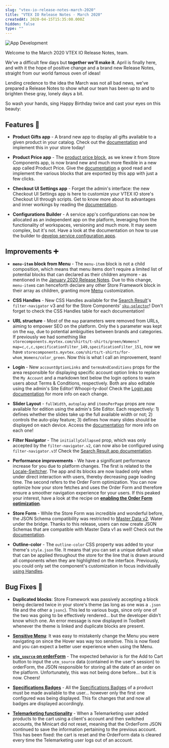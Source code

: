 ```yaml
---
slug: "vtex-io-release-notes-march-2020"
title: "VTEX IO Release Notes - March 2020"
createdAt: 2020-04-15T15:35:00.000Z
hidden: false
type: ""
---
```


![App Development](https://cdn.jsdelivr.net/gh/vtexdocs/dev-portal-content@main/images/vtex-io-release-notes-march-2020-0.png)

Welcome to the March 2020 VTEX IO Release Notes, team.

We've a difficult few days but **together we'll make it**. April is finally here, and with it the hope of positive change and a brand new Release Notes, straight from our world famous oven of ideas!

Lending credence to the idea the March was not all bad news, we've prepared a Release Notes to show what our team has been up to and to brighten these gray, lonely days a bit.

So wash your hands, sing Happy Birthday twice and cast your eyes on this beauty:

## Features 🚀

- **Product Gifts app** - A brand new app to display all gifts available to a given product in your catalog. Check out the [documentation](https://developers.vtex.com/docs/guides/vtex-product-gifts/) and implement this in your store today!

- **Product Price app** - The [product price block](https://developers.vtex.com/docs/guides/vtex-store-components-productprice), as we knew it from Store Components app, is now brand new and much more flexible in a new app called Product Price. Give the [documentation](https://developers.vtex.com/docs/guides/vtex-product-price/) a good read and implement the various blocks that are exported by this app with just a few clicks.

- **Checkout UI Settings app** - Forget the admin's interface: the new Checkout UI Settings app is here to customize your VTEX IO store's Checkout UI through scripts. Get to know more about its advantages and inner workings by reading the [documentation](https://developers.vtex.com/docs/guides/checkout-customization-guide#checkout-ui-settings-app).

- **Configurations Builder** - A service app's configurations can now be allocated as an independent app on the platform, leveraging from the functionality of workspaces, versioning and much more. It may seem complex, but it's not. Have a look at the documentation on how to use the builder to [develop service configuration apps](https://vtex.io/docs/recipes/development/developing-service-configuration-apps/).

## Improvements ➕

- **`menu-item` block from Menu** - The `menu-item` block is not a child composition, which means that menu items don't require a limited list of potential blocks that can declared as their children anymore - as mentioned in the [January 2020 Release Notes](https://vtex.io/docs/releases/2020-01/README/). Due to this change, `menu-item`s can henceforth declare any other Store Framework block in their array as children, granting more [Menu](https://developers.vtex.com/docs/guides/vtex-menu) customization.

- **CSS Handles** - New CSS Handles available for the [Search Result](https://developers.vtex.com/docs/guides/vtex-search-result)'s  `filter-navigator` v3 and for the Store Components' [`sku-selector`](https://developers.vtex.com/docs/guides/vtex-store-components-skuselector)! Don't forget to check the CSS Handles table for each documentation!

- **URL structure** - Most of the `map` parameters were removed from URLs, aiming to empower SEO on the platform. Only the `b` parameter was kept on the `map`, due to potential ambiguities between brands and categories. If previously we had something like `storecomponents.myvtex.com/shirts/t-shirts/green/Womens?map=c,c,c,specificationFilter_149,specificationFilter_151`, now we have `storecomponents.myvtex.com/shirts/t-shirts/for-whom_Womens/color_green`. Now this is what I call an improvement, team!

- **Login** - New `accountOptionLinks` and `termsAndConditions` props for the area responsible for displaying specific account option links to replace the `My Account` and a markdown text below the login options to warn users about Terms & Conditions, respectively. Both are also editable using the admin's Site Editor! Whoopi-ty-doo! Check the [Login app documentation](https://developers.vtex.com/docs/guides/vtex-login/) for more info on each change.

- **Slider Layout** - `fullWidth`, `autoplay` and `itemsPerPage` props are now available for edition using the admin's Site Editor. Each respectively: 1) defines whether the slides take up the full available width or not; 2) controls the auto-play feature; 3) defines how many slides should be displayed on each device. Access the [documentation](https://vtex.io/docs/components/layout-blocks/vtex.slider-layout@0.11.0/) for more info on each one!

- **Filter Navigator** - The `initiallyCollapsed` prop, which was only accepted by the `filter-navigator.v2`, can now also be configured using `filter-navigator.v3`! Check the [Search Result app documentation](https://developers.vtex.com/docs/guides/vtex-search-result/).

- **Performance improvements** - We have a significant performance increase for you due to platform changes. The first is related to the [Locale-Switcher](https://developers.vtex.com/docs/guides/vtex-locale-switcher). The app and its blocks are now loaded only when under direct interaction with users, thereby decreasing page loading time. The second refers to the Order Form optimization. You can now optimize how your store fetches and uses the Order Form and therefore ensure a smoother navigation experience for your users. If this peaked your interest, have a look at the recipe on [**enabling the Order Form optimization**](https://vtex.io/docs/recipes/store-management/enabling-order-form-optimization/).

- **Store Form** - While the Store Form was incredible and wonderful before, the JSON Schema compatibility was restricted to [Master Data v2](https://help.vtex.com/tutorial/master-data-v2--3JJ1mlzuo88w22gO0gy0QS). Water under the bridge. Thanks to this release, users can now create JSON Schemas that are compatible with Master Data v1 as well! Check out the [documentation](https://developers.vtex.com/docs/guides/vtex-store-form).

- **Outline-color** - The `outline-color` CSS property was added to your theme's `style.json` file. It means that you can set a unique default value that can be applied throughout the store for the line that is drawn around all components when they are highlighted on the interface. Previously, you could only set the component's customization in focus individually [using Handles](https://vtex.io/docs/recipes/style/using-css-handles-for-store-customization).

## Bug Fixes 🐛

- **Duplicated blocks**: Store Framework was passively accepting a block being declared twice in your store's theme (as long as one was a `.json` file and the other a `jsonc`). This led to various bugs, since only one of the two was going to be effectively rendered... but the developer didn't know which one. An error message is now displayed in Toolbelt whenever the theme is linked and duplicate blocks are present.

- **[Sensitive Menu](https://github.com/vtex-apps/menu/pull/91)**: It was easy to mistakenly change the Menu you were navigating on since the Hover was way too sensitive. This is now fixed and you can expect a better user experience when using the Menu.

- **[`utm_source` on orderForm](https://github.com/vtex-apps/add-to-cart-button/pull/12)** - The expected behavior is for the Add to Cart button to input the `utm_source` data (contained in the user's session) to orderForm, the JSON responsible for storing all the date of an order on the platform. Unfortunately, this was not being done before... but it is now. Cheers!

- **[Specifications Badges](https://github.com/vtex-apps/product-specification-badges/pull/6)** - All the [Specifications Badges](https://vtex.io/docs/app/vtex.product-specification-badges@0.1.0) of a product must be made available to the user... however only the first one configured was being displayed. This fix changes that and now all badges are displayed accordingly.

- **[Telemarketing functionality](https://github.com/vtex-apps/store-graphql/pull/451)** - When a Telemarketing user added products to the cart using a client's account and then switched accounts, the Minicart did not reset, meaning that the OrderForm JSON continued to save the information pertaining to the previous account. This has been fixed: the cart is reset and the OrderForm data is cleared every time the Telemarketing user logs out of an account.
